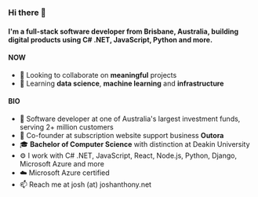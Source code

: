 ### Hi there 👋

#### I'm a full-stack software developer from Brisbane, Australia, building digital products using C# .NET, JavaScript, Python and more.

#### NOW

- 💬 Looking to collaborate on **meaningful** projects
- 🌱 Learning **data science**, **machine learning** and **infrastructure**

#### BIO

- 🏢 Software developer at one of Australia's largest investment funds, serving 2+ million customers
- 🚀 Co-founder at subscription website support business **Outora**
- 🎓 **Bachelor of Computer Science** with distinction at Deakin University
- ⚙️ I work with C# .NET, JavaScript, React, Node.js, Python, Django, Microsoft Azure and more
- ☁️ Microsoft Azure certified
- 📫 Reach me at josh (at) joshanthony.net

